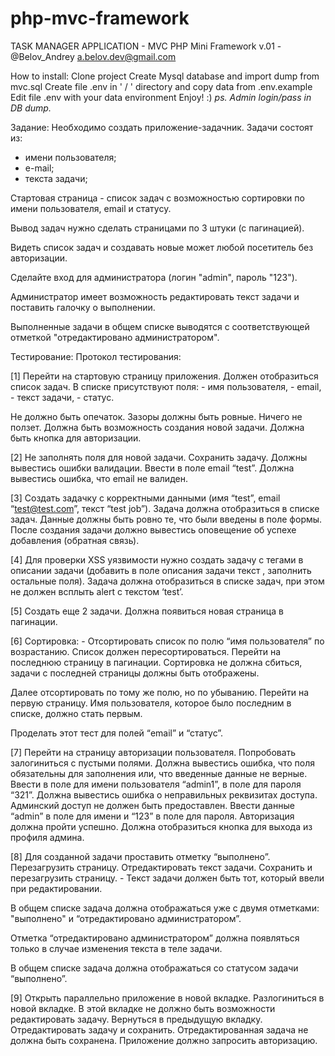 # php-mvc-framework
TASK MANAGER APPLICATION - MVC PHP Mini Framework v.01 - @Belov_Andrey a.belov.dev@gmail.com 

How to install:
Clone project
Create Mysql database and import dump from mvc.sql
Create file .env in ' / ' directory and copy data from .env.example
Edit file .env with your data environment
Enjoy! :)
<i>ps. Admin login/pass in DB dump.</i>

Задание:
Необходимо создать приложение-задачник. Задачи состоят из:
- имени пользователя; 
- е-mail; 
- текста задачи;

Стартовая страница - список задач с возможностью сортировки по имени пользователя, email и статусу.

Вывод задач нужно сделать страницами по 3 штуки (с пагинацией).

Видеть список задач и создавать новые может любой посетитель без авторизации.

Сделайте вход для администратора (логин "admin", пароль "123").

Администратор имеет возможность редактировать текст задачи и поставить галочку о выполнении.

Выполненные задачи в общем списке выводятся с соответствующей отметкой "отредактировано администратором".

Тестирование:
Протокол тестирования:

[1] Перейти на стартовую страницу приложения. Должен отобразиться список задач. В списке присутствуют поля: - имя пользователя, - email, - текст задачи, - статус.

Не должно быть опечаток. Зазоры должны быть ровные. Ничего не ползет. Должна быть возможность создания новой задачи. Должна быть кнопка для авторизации.

[2] Не заполнять поля для новой задачи. Сохранить задачу. Должны вывестись ошибки валидации. Ввести в поле email “test”. Должна вывестись ошибка, что email не валиден.

[3] Создать задачку с корректными данными (имя “test”, email “test@test.com”, текст “test job”). Задача должна отобразиться в списке задач. Данные должны быть ровно те, что были введены в поле формы. После создания задачи должно вывестись оповещение об успехе добавления (обратная связь).

[4] Для проверки XSS уязвимости нужно создать задачу с тегами в описании задачи (добавить в поле описания задачи текст <script>alert(‘test’);</script>, заполнить остальные поля). Задача должна отобразиться в списке задач, при этом не должен всплыть alert c текстом ‘test’.

[5] Создать еще 2 задачи. Должна появиться новая страница в пагинации.

[6] Сортировка: - Отсортировать список по полю “имя пользователя” по возрастанию. Список должен пересортироваться. Перейти на последнюю страницу в пагинации. Сортировка не должна сбиться, задачи с последней страницы должны быть отображены.

Далее отсортировать по тому же полю, но по убыванию. Перейти на первую страницу. Имя пользователя, которое было последним в списке, должно стать первым.

Проделать этот тест для полей “email” и “статус”.

[7] Перейти на страницу авторизации пользователя. Попробовать залогиниться с пустыми полями. Должна вывестись ошибка, что поля обязательны для заполнения или, что введенные данные не верные. Ввести в поле для имени пользователя “admin1”, в поле для пароля “321”. Должна вывестись ошибка о неправильных реквизитах доступа. Админский доступ не должен быть предоставлен. Ввести данные “admin” в поле для имени и “123” в поле для пароля. Авторизация должна пройти успешно. Должна отобразиться кнопка для выхода из профиля админа.

[8] Для созданной задачи проставить отметку “выполнено”. Перезагрузить страницу. Отредактировать текст задачи. Сохранить и перезагрузить страницу. - Текст задачи должен быть тот, который ввели при редактировании.

В общем списке задача должна отображаться уже с двумя отметками: "выполнено" и “отредактировано администратором”.

Отметка “отредактировано администратором” должна появляться только в случае изменения текста в теле задачи.

В общем списке задача должна отображаться со статусом задачи “выполнено”.

[9] Открыть параллельно приложение в новой вкладке. Разлогиниться в новой вкладке. В этой вкладке не должно быть возможности редактировать задачу. Вернуться в предыдущую вкладку. Отредактировать задачу и сохранить. Отредактированная задача не должна быть сохранена. Приложение должно запросить авторизацию.
